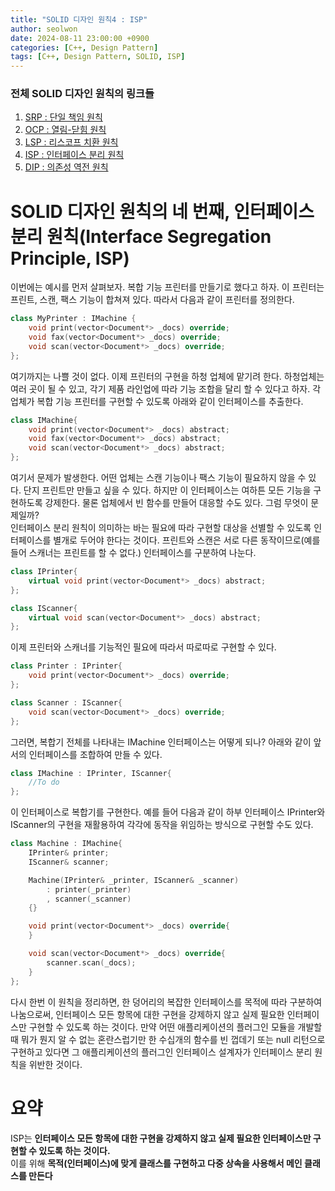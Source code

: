 ```yaml
---
title: "SOLID 디자인 원칙4 : ISP"
author: seolwon
date: 2024-08-11 23:00:00 +0900
categories: [C++, Design Pattern]
tags: [C++, Design Pattern, SOLID, ISP]
---
```


### 전체 SOLID 디자인 원칙의 링크들
1. [SRP : 단일 책임 원칙](https://seolwon.com/posts/SOLID-%EB%94%94%EC%9E%90%EC%9D%B8-%EC%9B%90%EC%B9%99-1_SRP/)
2. [OCP : 열림-닫힘 원칙](https://seolwon.com/posts/SOLID-%EB%94%94%EC%9E%90%EC%9D%B8-%EC%9B%90%EC%B9%99-2_OCP/)
3. [LSP : 리스코프 치환 원칙](https://seolwon.com/posts/SOLID-%EB%94%94%EC%9E%90%EC%9D%B8-%EC%9B%90%EC%B9%99-3_LSP/)
4. [ISP : 인터페이스 분리 원칙](https://seolwon.com/posts/SOLID-%EB%94%94%EC%9E%90%EC%9D%B8-%EC%9B%90%EC%B9%99-4_ISP/)
5. [DIP : 의존성 역전 원칙](https://seolwon.com/posts/SOLID-%EB%94%94%EC%9E%90%EC%9D%B8-%EC%9B%90%EC%B9%99-5_DIP/)


# SOLID 디자인 원칙의 네 번째, 인터페이스 분리 원칙(Interface Segregation Principle, ISP)
이번에는 예시를 먼저 살펴보자. 복합 기능 프린터를 만들기로 했다고 하자. 이 프린터는 프린트, 스캔, 팩스 기능이 합쳐져 있다. 따라서 다음과 같이 프린터를 정의한다.
```cpp
class MyPrinter : IMachine {
	void print(vector<Document*> _docs) override;
	void fax(vector<Document*> _docs) override;
	void scan(vector<Document*> _docs) override;
};
```

여기까지는 나쁠 것이 없다. 이제 프린터의 구현을 하청 업체에 맡기려 한다. 하청업체는 여러 곳이 될 수 있고, 각기 제품 라인업에 따라 기능 조합을 달리 할 수 있다고 하자. 각 업체가 복합 기능 프린터를 구현할 수 있도록 아래와 같이 인터페이스를 추출한다.

```cpp
class IMachine{
	void print(vector<Document*> _docs) abstract;
	void fax(vector<Document*> _docs) abstract;
	void scan(vector<Document*> _docs) abstract;
};
```

여기서 문제가 발생한다. 어떤 업체는 스캔 기능이나 팩스 기능이 필요하지 않을 수 있다. 단지 프린트만 만들고 싶을 수 있다. 하지만 이 인터페이스는 여하튼 모든 기능을 구현하도록 강제한다. 물론 업체에서 빈 함수를 만들어 대응할 수도 있다. 그럼 무엇이 문제일까?<br>
인터페이스 분리 원칙이 의미하는 바는 필요에 따라 구현할 대상을 선별할 수 있도록 인터페이스를 별개로 두어야 한다는 것이다. 프린트와 스캔은 서로 다른 동작이므로(예를 들어 스캐너는 프린트를 할 수 없다.) 인터페이스를 구분하여 나눈다.
```cpp
class IPrinter{
	virtual void print(vector<Document*> _docs) abstract;
};

class IScanner{
	virtual void scan(vector<Document*> _docs) abstract;
};
```

이제 프린터와 스캐너를 기능적인 필요에 따라서 따로따로 구현할 수 있다.

```cpp
class Printer : IPrinter{
	void print(vector<Document*> _docs) override;
};

class Scanner : IScanner{
	void scan(vector<Document*> _docs) override;
};
```

그러면, 복합기 전체를 나타내는 IMachine 인터페이스는 어떻게 되나? 아래와 같이 앞서의 인터페이스를 조합하여 만들 수 있다.

```cpp
class IMachine : IPrinter, IScanner{
	//To do
};
```

이 인터페이스로 복합기를 구현한다. 예를 들어 다음과 같이 하부 인터페이스 IPrinter와 IScanner의 구현을 재활용하여 각각에 동작을 위임하는 방식으로 구현할 수도 있다.

```cpp
class Machine : IMachine{
	IPrinter& printer;
	IScanner& scanner;

	Machine(IPrinter& _printer, IScanner& _scanner)
		: printer(_printer)
		, scanner(_scanner)
	{}

	void print(vector<Document*> _docs) override{
	}

	void scan(vector<Document*> _docs) override{
		scanner.scan(_docs);
	}
};
```

다시 한번 이 원칙을 정리하면, 한 덩어리의 복잡한 인터페이스를 목적에 따라 구분하여 나눔으로써, 인터페이스 모든 항목에 대한 구현을 강제하지 않고 실제 필요한 인터페이스만 구현할 수 있도록 하는 것이다. 만약 어떤 애플리케이션의 플러그인 모듈을 개발할 때 뭐가 뭔지 알 수 없는 혼란스럽기만 한 수십개의 함수를 빈 껍데기 또는 null 리턴으로 구현하고 있다면 그 애플리케이션의 플러그인 인터페이스 설계자가 인터페이스 분리 원칙을 위반한 것이다.

# 요약
ISP는 **인터페이스 모든 항목에 대한 구현을 강제하지 않고 실제 필요한 인터페이스만 구현할 수 있도록 하는 것이다.**<br>
이를 위해 **목적(인터페이스)에 맞게 클래스를 구현하고 다중 상속을 사용해서 메인 클래스를 만든다**<br>
